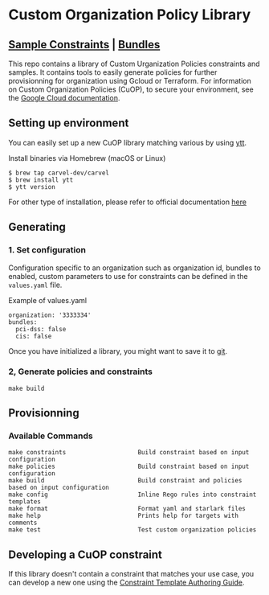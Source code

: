 # Custom Organization Policy Library
## [Sample Constraints](./docs/index.md#sample-constraints) | [Bundles](./docs/index.md#policy-bundles)

This repo contains a library of Custom Urganization Policies constraints and samples. It contains tools to easily generate policies for further provisionning for organization using Gcloud or Terraform.
For information on Custom Organization Policies (CuOP), to secure your environment, see the [Google Cloud documentation](./https://cloud.google.com/resource-manager/docs/organization-policy/creating-managing-custom-constraints).

## Setting up environment 
You can easily set up a new CuOP library matching various by using [ytt](https://carvel.dev/ytt/). 

Install binaries via Homebrew (macOS or Linux) 
```
$ brew tap carvel-dev/carvel
$ brew install ytt
$ ytt version
```

For other type of installation, please refer to official documentation [here](https://carvel.dev/ytt/docs/latest/install/)

## Generating 

### 1. Set configuration 

Configuration specific to an organization such as organization id, bundles to enabled, custom parameters to use for constraints can be defined in the `values.yaml` file.

Example of values.yaml
```
organization: '3333334'
bundles:
  pci-dss: false
  cis: false
```

Once you have initialized a library, you might want to save it to [git](./docs/user_guide.md#https://github.com/GoogleCloudPlatform/policy-library/blob/master/docs/user_guide.md#get-started-with-the-policy-library-repository).

### 2, Generate policies and constraints

```
make build
```

## Provisionning


### Available Commands

```
make constraints                    Build constraint based on input configuration
make policies                       Build constraint based on input configuration
make build                          Build constraint and policies based on input configuration
make config                         Inline Rego rules into constraint templates
make format                         Format yaml and starlark files
make help                           Prints help for targets with comments
make test                           Test custom organization policies
```

## Developing a CuOP constraint

If this library doesn't contain a constraint that matches your use case, you can develop a new one using the [Constraint Template Authoring Guide](./docs/adding_cuop.md).